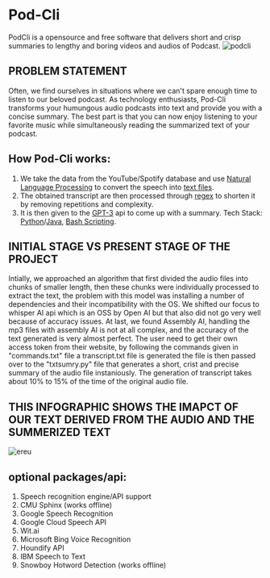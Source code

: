# Pod-Cli  
PodCli is a opensource and free software that delivers short and crisp summaries to lengthy and boring videos and audios of Podcast.
![podcli](https://user-images.githubusercontent.com/93109368/222878158-63097e03-6469-4cc3-bc86-dd12a97c0728.jpg)






## PROBLEM STATEMENT
Often, we find ourselves in situations where we can't spare enough time to listen to our beloved podcast. As technology enthusiasts, Pod-Cli transforms your humungous audio podcasts into text and provide you with a concise summary. The best part is that you can now enjoy listening to your favorite music while simultaneously reading the summarized text of your podcast.



## How Pod-Cli works:
1. We take the data from the YouTube/Spotify database and use [Natural Language Processing](https://www.ibm.com/in-en/topics/natural-language-processing) to convert the speech into [text files](https://en.wikipedia.org/wiki/Text_file).
2. The obtained transcript are then processed through [regex](https://regex101.com) to shorten it by removing repetitions and complexity.
3. It is then given to the [GPT-3](https://openai.com/product) api to come up with a summary.
Tech Stack: [Python](http://www.python.org)/[Java](https://www.java.com/en/), [Bash Scripting](https://www.javatpoint.com/bash-scripting).

## INITIAL STAGE VS PRESENT STAGE OF THE PROJECT
 Intially, we approached an algorithm that first divided the audio files into chunks of smaller length, then these chunks were individually processed to extract the text, the problem with this model was installing a number of dependencies and their incompatibility with the OS. We shifted our focus to whisper AI api which is an OSS by Open AI but that also did not go very well because of accuracy issues. 
At last, we found Assembly AI, handling the mp3 files with assembly AI is not at all complex, and the accuracy of the text generated is very almost perfect. The user need to get their own access token from their website, by following the commands given in "commands.txt" file a transcript.txt file is generated the file is then passed over to the "txtsumry.py" file that generates a short, crist and precise summary of the audio file instaniously. 
The generation of transcript takes about 10% to 15% of the time of the original audio file.

## THIS INFOGRAPHIC SHOWS THE IMAPCT OF OUR TEXT DERIVED FROM THE AUDIO AND THE SUMMERIZED TEXT 
![ereu](https://user-images.githubusercontent.com/93109368/222952944-84f773cc-ba4a-4eb2-b588-16aae29298be.png)


## optional packages/api:
1. Speech recognition engine/API support
2. CMU Sphinx (works offline)
3. Google Speech Recognition
4. Google Cloud Speech API
5. Wit.ai
6. Microsoft Bing Voice Recognition
7. Houndify API
8. IBM Speech to Text
9. Snowboy Hotword Detection (works offline)
